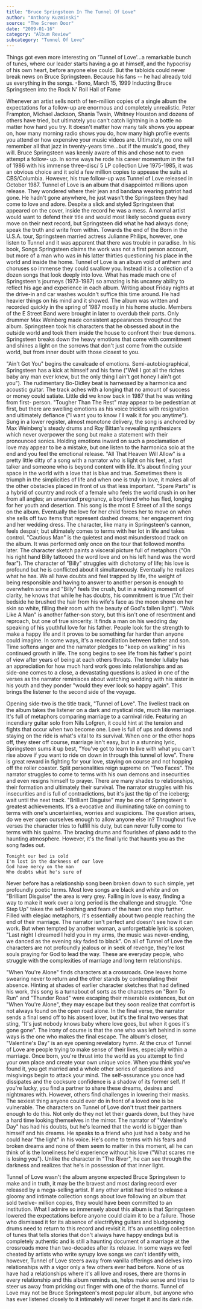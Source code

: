 ```yaml
---
title: "Bruce Springsteen In The Tunnel Of Love"
author: "Anthony Kuzminski"
source: "The Screen Door"
date: "2009-01-16"
category: "Album Review"
subcategory: "Tunnel Of Love"
---
```


Things got even more interesting on 'Tunnel of Love'...a remarkable bunch of tunes, where our leader starts having a go at himself, and the hypocrisy of his own heart, before anyone else could. But the tabloids could never break news on Bruce Springsteen. Because his fans -- he had already told us everything in the songs. -Bono, March 15, 1999 Inducting Bruce Springsteen into the Rock N' Roll Hall of Fame

Whenever an artist sells north of ten-million copies of a single album the expectations for a follow-up are enormous and completely unrealistic. Peter Frampton, Michael Jackson, Shania Twain, Whitney Houston and dozens of others have tried, but ultimately you can't catch lightning in a bottle no matter how hard you try. It doesn't matter how many talk shows you appear on, how many morning radio shows you do, how many high profile events you attend or how expensive your music videos are. Ultimately, no one will remember all that jazz in twenty-years time...but if the music's good, they will. Bruce Springsteen was keenly aware of this and chose not to even attempt a follow- up. In some ways he rode his career momentum in the fall of 1986 with his immense three-disc/ 5 LP collection Live 1975-1985, it was an obvious choice and it sold a few million copies to appease the suits at CBS/Columbia. However, his true follow-up was Tunnel of Love released in October 1987. Tunnel of Love is an album that disappointed millions upon release. They wondered where their jean and bandana wearing patriot had gone. He hadn't gone anywhere, he just wasn't the Springsteen they had come to love and adore. Despite a slick and styled Springsteen that appeared on the cover, inside the record he was a mess. A normal artist would want to defend their title and would most likely second guess every move on their next record, but Springsteen did what he had always done; speak the truth and write from within. Towards the end of the Born in the U.S.A. tour, Springsteen married actress Julianne Philips, however, one listen to Tunnel and it was apparent that there was trouble in paradise. In his book, Songs Springsteen claims the work was not a first person account, but more of a man who was in his latter thirties questioning his place in the world and inside the home. Tunnel of Love is an album void of anthem and choruses so immense they could swallow you. Instead it is a collection of a dozen songs that look deeply into love. What has made mach one of Springsteen's journeys (1973-1987) so amazing is his uncanny ability to reflect his age and experience in each album. Writing about Friday nights at the drive-in and car washes wouldn't suffice this time around. He had heavier things on his mind and it showed. The album was written and recorded quickly in the spring of 1987 mostly in his home studio. Members of the E Street Band were brought in later to overdub their parts. Only drummer Max Weinberg made consistent appearances throughout the album. Springsteen took his characters that he obsessed about in the outside world and took them inside the house to confront their true demons. Springsteen breaks down the heavy emotions that come with commitment and shines a light on the sorrows that don't just come from the outside world, but from inner doubt with those closest to you.

"Ain't Got You" begins the cavalcade of emotions. Semi-autobiographical, Springsteen has a kick at himself and his fame ("Well I got all the riches baby any man ever knew, but the only thing I ain't got honey I ain't got you"). The rudimentary Bo-Didley beat is harnessed by a harmonica and acoustic guitar. The track aches with a longing that no amount of success or money could satiate. Little did we know back in 1987 that he was writing from first- person. "Tougher Than The Rest" may appear to be pedestrian at first, but there are swelling emotions as his voice trickles with resignation and ultimately defiance ("I want you to know I'll walk it for you anytime"). Sung in a lower register, almost monotone delivery, the song is anchored by Max Weinberg's steady drums and Roy Bittan's revealing synthesizers which never overpower the song but make a statement with their pronounced sonics. Holding emotions inward on such a proclamation of love may appear to be a mistake, but one listen to the harmonica solo at the end and you feel the emotional release. "All That Heaven Will Allow" is a pretty little ditty of a song with a narrator who is light on his feet, a fast talker and someone who is beyond content with life. It's about finding your space in the world with a love that is blue and true. Sometimes there is triumph in the simplicities of life and when one is truly in love, it makes all of the other obstacles placed in front of us that less important. "Spare Parts" is a hybrid of country and rock of a female who feels the world crush in on her from all angles; an unwanted pregnancy, a boyfriend who has fled, longing for her youth and desertion. This song is the most E Street of all the songs on the album. Eventually the love for her child forces her to move on when she sells off two items that represent dashed dreams; her engagement ring and her wedding dress. The character, like many in Springsteen's cannon, feels despair, but ultimately comes to terms with her lot in life and takes control. "Cautious Man" is the quietest and most misunderstood track on the album. It was performed only once on the tour that followed months later. The character sketch paints a visceral picture full of metaphors ("On his right hand Billy tattooed the word love and on his left hand was the word fear"). The character of "Billy" struggles with dichotomy of life; his love is profound but he is conflicted about it simultaneously. Eventually he realizes what he has. We all have doubts and feel trapped by life, the weight of being responsible and having to answer to another person is enough to overwhelm some and "Billy" feels the crush, but in a waking moment of clarity, he knows that while he has doubts, his commitment is true ("At their bedside he brushed the hair from his wife's face as the moon shone on her skin so white, filling their room with the beauty of God's fallen light"). "Walk Like A Man" is another father-son story, but this isn't one of resentment and reproach, but one of true sincerity. It finds a man on his wedding day speaking of his youthful love for his father. People look for the strength to make a happy life and it proves to be something far harder than anyone could imagine. In some ways, it's a reconciliation between father and son. Time softens anger and the narrator pledges to "keep on walking" in his continued growth in life. The song begins to see life from his father's point of view after years of being at each others throats. The tender lullaby has an appreciation for how much hard work goes into relationships and as side-one comes to a close, a devastating questions is asked in one of the verses as the narrator reminisces about watching wedding with his sister in his youth and they ponder "would they ever look so happy again". This brings the listener to the second side of the voyage.

Opening side-two is the title track, "Tunnel of Love". The liveliest track on the album takes the listener on a dark and mystical ride, much like marriage. It's full of metaphors comparing marriage to a carnival ride. Featuring an incendiary guitar solo from Nils Lofgren, it could hint at the tension and fights that occur when two become one. Love is full of ups and downs and staying on the ride is what's vital to its survival. When one or the other hops off, they steer off course, marriage isn't easy, but in a stunning lyric, Springsteen sums it up best, "You've got to learn to live with what you can't rise above if you want to ride on down in through this tunnel of love". There is great reward in fighting for your love, staying on course and not hopping off the roller coaster. Split personalities reign supreme on "Two Faces". The narrator struggles to come to terms with his own demons and insecurities and even resigns himself to prayer. There are many shades to relationships, their formation and ultimately their survival. The narrator struggles with his insecurities and is full of contradictions, but it's just the tip of the iceberg; wait until the next track. "Brilliant Disguise" may be one of Springsteen's greatest achievements. It's a evocative and illuminating take on coming to terms with one's uncertainties, worries and suspicions. The question arises, do we ever open ourselves enough to allow anyone else in? Throughout five verses the character tries to fulfill his duty, but can never fully come to terms with his qualms. The bracing drums and flourishes of piano add to the haunting atmosphere. However, it's the final lyric that haunts you as the song fades out.

```
Tonight our bed is cold
I'm lost in the darkness of our love
God have mercy on the man
Who doubts what he's sure of
```

Never before has a relationship song been broken down to such simple, yet profoundly poetic terms. Most love songs are black and white and on "Brilliant Disguise" the area is very grey. Falling in love is easy, finding a way to make it work over a long period is the challenge and struggle. "One Step Up" takes the self-loathing and fears of the heart one step further. Filled with elegiac metaphors, it's essentially about two people reaching the end of their marriage. The narrator isn't perfect and doesn't see how it can work. But when tempted by another woman, a unforgettable lyric is spoken, "Last night I dreamed I held you in my arms, the music was never-ending, we danced as the evening sky faded to black". On all of Tunnel of Love the characters are not profoundly jealous or in seek of revenge, they're lost souls praying for God to lead the way. These are everyday people, who struggle with the complexities of marriage and long term relationships.

"When You're Alone" finds characters at a crossroads. One leaves home swearing never to return and the other stands by contemplating their absence. Hinting at shades of earlier character sketches that had defined his work, this song is a turnabout of sorts as the characters on "Born To Run" and "Thunder Road" were escaping their miserable existences, but on "When You're Alone", they may escape but they soon realize that comfort is not always found on the open road alone. In the final verse, the narrator sends a final send off to his absent lover, but it's the final two verses that sting, "It's just nobody knows baby where love goes, but when it goes it's gone gone". The irony of course is that the one who was left behind in some ways is the one who makes the final escape. The album's closer, "Valentine's Day" is an eye opening revelatory hymn. At the crux of Tunnel of Love are people trying to make sense of their lives, especially within a marriage. Once born, you're thrust into the world as you attempt to find your own place and create your own unique voice. When you think you've found it, you get married and a whole other series of questions and misgivings begin to attack your mind. The self-assurance you once had dissipates and the cocksure confidence is a shadow of its former self. If you're lucky, you find a partner to share these dreams, desires and nightmares with. However, others find challenges in lowering their masks. The sexiest thing anyone could ever do in front of a loved one is be vulnerable. The characters on Tunnel of Love don't trust their partners enough to do this. Not only do they not let their guards down, but they have a hard time looking themselves in the mirror. The narrator of "Valentine's Day" has had his doubts, but he's learned that the world is bigger than himself and his dreams. He speaks to a friend who just had a baby and he could hear "the light" in his voice. He's come to terms with his fears and broken dreams and none of them seem to matter in this moment, all he can think of is the loneliness he'd experience without his love ("What scares me is losing you"). Unlike the character in "The River", he can see through the darkness and realizes that he's in possession of that inner light.

Tunnel of Love wasn't the album anyone expected Bruce Springsteen to make and in truth, it may be the bravest and most daring record ever released by a mega-selling artist. If any other artist had tried to release a gloomy and intimate collection songs about love following an album that sold twelve- million copies, they would have been committed to an institution. What I admire so immensely about this album is that Springsteen lowered the expectations before anyone could claim it to be a failure. Those who dismissed it for its absence of electrifying guitars and bludgeoning drums need to return to this record and revisit it. It's an unsettling collection of tunes that tells stories that don't always have happy endings but is completely authentic and is still a haunting document of a marriage at the crossroads more than two-decades after its release. In some ways we feel cheated by artists who write syrupy love songs we can't identify with, however, Tunnel of Love steers away from vanilla offerings and delves into relationships with a vigor only a few others ever had before. None of us have had a relationships where it's all love and roses, there are thorns in every relationship and this album reminds us, helps make sense and tries to steer us away from pricking out finger with one of the thorns. Tunnel of Love may not be Bruce Springsteen's most popular album, but anyone who has ever listened closely to it intimately will never forget it and its dark ride.